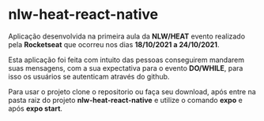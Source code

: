 # nlw-heat-react-native

Aplicação desenvolvida na primeira aula da **NLW/HEAT** evento realizado pela **Rocketseat** que ocorreu nos dias **18/10/2021 a 24/10/2021**.

Esta aplicação foi feita com intuito das pessoas conseguirem mandarem suas mensagens,
com a sua expectativa para o evento **DO/WHILE**, 
para isso os usuários se autenticam através do github.

Para usar o projeto clone o repositorio ou faça seu download, após entre na pasta raiz do projeto  **nlw-heat-react-native** e utilize o comando **expo** e após **expo start**.
